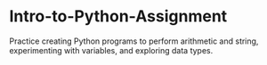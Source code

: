 # Intro-to-Python-Assignment
Practice creating Python programs to perform arithmetic and string, experimenting with variables, and exploring data types.

